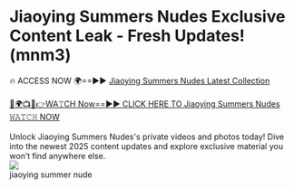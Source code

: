 # Jiaoying Summers Nudes Exclusive Content Leak - Fresh Updates! (mnm3)

🔥 ACCESS NOW 🌍==►► <a href="https://tinyurl.com/2mz8nhtm" rel="nofollow">Jiaoying Summers Nudes Latest Collection</a>
<br><br>
[🔴🌍📺📱👉WA𝚃CH Now==►► CLICK HERE TO Jiaoying Summers Nudes 𝚆𝙰𝚃𝙲𝙷 NOW](https://tinyurl.com/2mz8nhtm)
<br><br>
Unlock Jiaoying Summers Nudes's private videos and photos today! Dive into the newest 2025 content updates and explore exclusive material you won’t find anywhere else.
<br>
<a href="https://tinyurl.com/2mz8nhtm" rel="nofollow" data-target="animated-image.originalLink"><img src="https://camo.githubusercontent.com/8a4f000d20f83aca3bf7ec5f350d767afa0574a8a352519fd8cfa583a6f93a33/68747470733a2f2f692e696d6775722e636f6d2f644a486b345a712e676966" data-canonical-src="https://i.imgur.com/dJHk4Zq.gif" style="max-width: 100%; display: inline-block;" data-target="animated-image.originalImage"></a>
<br>
jiaoying summer nude